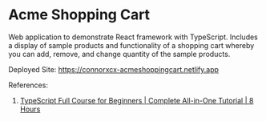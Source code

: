 # Acme Shopping Cart

Web application to demonstrate React framework with TypeScript. Includes a display of sample products and functionality of a shopping cart whereby you can add, remove, and change quantity of the sample products.

Deployed Site: https://connorxcx-acmeshoppingcart.netlify.app

References:

1. [TypeScript Full Course for Beginners | Complete All-in-One Tutorial | 8 Hours](https://youtu.be/gieEQFIfgYc?si=YZkxvwBCo0H7lH1k)
